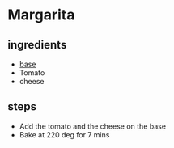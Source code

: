 # Margarita

## ingredients

- [base](./base.md)
- Tomato
- cheese

## steps

- Add the tomato and the cheese on the base
- Bake at 220 deg for 7 mins
